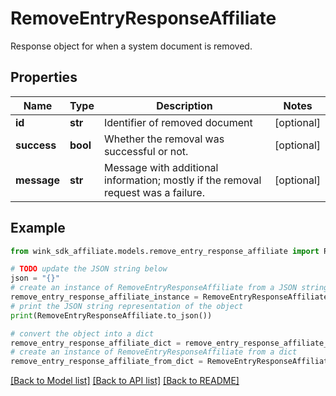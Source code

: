 # RemoveEntryResponseAffiliate

Response object for when a system document is removed.

## Properties

Name | Type | Description | Notes
------------ | ------------- | ------------- | -------------
**id** | **str** | Identifier of removed document | [optional] 
**success** | **bool** | Whether the removal was successful or not. | [optional] 
**message** | **str** | Message with additional information; mostly if the removal request was a failure. | [optional] 

## Example

```python
from wink_sdk_affiliate.models.remove_entry_response_affiliate import RemoveEntryResponseAffiliate

# TODO update the JSON string below
json = "{}"
# create an instance of RemoveEntryResponseAffiliate from a JSON string
remove_entry_response_affiliate_instance = RemoveEntryResponseAffiliate.from_json(json)
# print the JSON string representation of the object
print(RemoveEntryResponseAffiliate.to_json())

# convert the object into a dict
remove_entry_response_affiliate_dict = remove_entry_response_affiliate_instance.to_dict()
# create an instance of RemoveEntryResponseAffiliate from a dict
remove_entry_response_affiliate_from_dict = RemoveEntryResponseAffiliate.from_dict(remove_entry_response_affiliate_dict)
```
[[Back to Model list]](../README.md#documentation-for-models) [[Back to API list]](../README.md#documentation-for-api-endpoints) [[Back to README]](../README.md)


